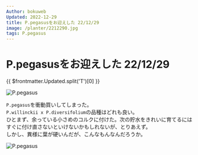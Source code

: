 ```yaml
---
Author: bokuweb
Updated: 2022-12-29
title: P.pegasusをお迎えした 22/12/29
image: /planter/2212290.jpg
tags: P.pegasus
---
```


# P.pegasusをお迎えした 22/12/29

{{ $frontmatter.Updated.split('T')[0] }}

![P.pegasus](/2212290.jpg)

`P.pegasus`を衝動買いしてしまった。    
`P.willinckii x P.diversifolium`の品種はどれも良い。   
ひとまず、余っている小さめのコルクに付けた。次の貯水をきれいに育てるにはすぐに付け直さないといけないかもしれないが、とりあえず。   
しかし、異様に葉が硬いんだが、こんなもんなんだろうか。   

![P.pegasus](/2212291.jpg)


<!-- more -->